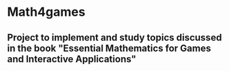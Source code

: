 # Math4games
## Project to implement and study topics discussed in the book "Essential Mathematics for Games and Interactive Applications"
